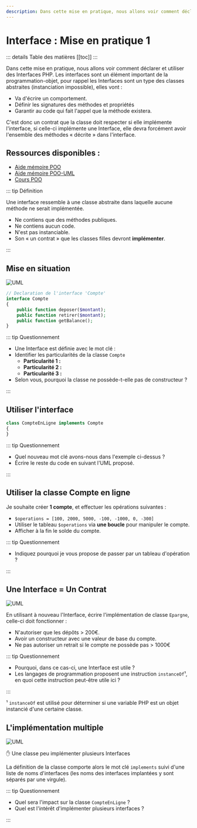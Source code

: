```yaml
---
description: Dans cette mise en pratique, nous allons voir comment déclarer et utiliser des Interfaces PHP. Les interfaces sont un élément important de la programmation-objet, pour rappel les Interfaces sont un type des classes abstraites (instanciation impossible)
---
```


# Interface : Mise en pratique 1

::: details Table des matières
[[toc]]
:::

Dans cette mise en pratique, nous allons voir comment déclarer et utiliser des Interfaces PHP. Les interfaces sont un élément important de la programmation-objet, pour rappel les Interfaces sont un type des classes abstraites (instanciation impossible), elles vont :

- Va d'écrire un comportement.
- Définir les signatures des méthodes et propriétés
- Garantir au code qui fait l'appel que la méthode existera.

C'est donc un contrat que la classe doit respecter si elle implémente l'interface, si celle-ci implémente une Interface, elle devra forcément avoir l'ensemble des méthodes « décrite » dans l'interface.

## Ressources disponibles :

- [Aide mémoire POO](/cheatsheets/poo/)
- [Aide mémoire POO-UML](/cheatsheets/poo-uml/)
- [Cours POO](/cours/poo.md)

::: tip Définition

Une interface ressemble à une classe abstraite dans laquelle aucune méthode ne serait implémentée.

- Ne contiens que des méthodes publiques.
- Ne contiens aucun code.
- N'est pas instanciable.
- Son « un contrat » que les classes filles devront **implémenter**.

:::

## Mise en situation

![UML](./res/interface_uml1.png)

```php
// Declaration de l'interface 'Compte'
interface Compte
{
    public function deposer($montant);
    public function retirer($montant);
    public function getBalance();
}
```

::: tip Questionnement

- Une Interface est définie avec le mot clé :
- Identifier les particularités de la classe `Compte`
  - **Particularité 1 :**
  - **Particularité 2 :**
  - **Particularité 3 :**
- Selon vous, pourquoi la classe ne possède-t-elle pas de constructeur ?

:::

## Utiliser l'interface

```php
class CompteEnLigne implements Compte
{
}
```

::: tip Questionnement

- Quel nouveau mot clé avons-nous dans l'exemple ci-dessus ?
- Écrire le reste du code en suivant l'UML proposé.

:::

## Utiliser la classe Compte en ligne

Je souhaite créer **1 compte**, et effectuer les opérations suivantes :

- `$operations = [100, 2000, 5000, -100, -1000, 0, -300]`
- Utiliser le tableau `$operations` via **une boucle** pour manipuler le compte.
- Afficher à la fin le solde du compte.

::: tip Questionnement

- Indiquez pourquoi je vous propose de passer par un tableau d'opération ?

:::

## Une Interface = Un Contrat

![UML](./res/interface_uml2.png)

En utilisant à nouveau l'Interface, écrire l'implémentation de classe `Epargne`, celle-ci doit fonctionner :

- N'autoriser que les dépôts > 200€.
- Avoir un constructeur avec une valeur de base du compte.
- Ne pas autoriser un retrait si le compte ne possède pas > 1000€

::: tip Questionnement

- Pourquoi, dans ce cas-ci, une Interface est utile ?
- Les langages de programmation proposent une instruction `instanceOf`¹, en quoi cette instruction peut-être utile ici ?

:::

¹ `instanceOf` est utilisé pour déterminer si une variable PHP est un objet instancié d'une certaine classe.

## L'implémentation multiple

![UML](./res/interface_uml3.png)

✋ Une classe peu implémenter plusieurs Interfaces

La définition de la classe comporte alors le mot clé `implements` suivi d'une liste de noms d'interfaces (les noms des interfaces implantées y sont séparés par une virgule).

::: tip Questionnement

- Quel sera l'impact sur la classe `CompteEnLigne` ?
- Quel est l'intérêt d'implémenter plusieurs interfaces ?

:::
